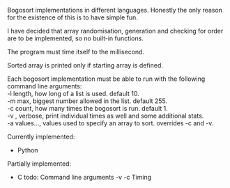 Bogosort implementations in different languages. Honestly the only reason for the existence of this is to have simple fun.  

I have decided that array randomisation, generation and checking for order are to be implemented, so no built-in functions.  

The program must time itself to the millisecond.  

Sorted array is printed only if starting array is defined.  

Each bogosort implementation must be able to run with the following command line arguments:  
	-l length, how long of a list is used. default 10.  
	-m max, biggest number allowed in the list. default 255.  
	-c count, how many times the bogosort is run. default 1.  
	-v , verbose, print individual times as well and some additional stats.  
	-a values..., values used to specify an array to sort. overrides -c and -v.  

Currently implemented:  
- Python

Partially implemented:
- C
	todo:
	Command line arguments
		-v
		-c
	Timing
